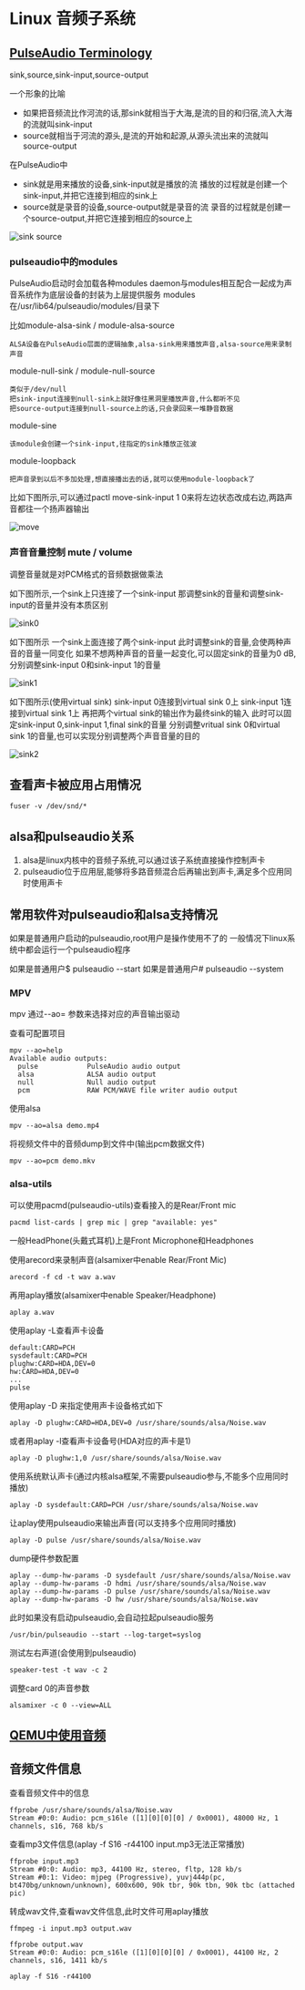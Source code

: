# Linux 音频子系统

## [PulseAudio Terminology](https://zhuanlan.zhihu.com/p/589527476)

sink,source,sink-input,source-output

一个形象的比喻

- 如果把音频流比作河流的话,那sink就相当于大海,是流的目的和归宿,流入大海的流就叫sink-input
- source就相当于河流的源头,是流的开始和起源,从源头流出来的流就叫source-output

在PulseAudio中

- sink就是用来播放的设备,sink-input就是播放的流
	播放的过程就是创建一个sink-input,并把它连接到相应的sink上
- source就是录音的设备,source-output就是录音的流
	录音的过程就是创建一个source-output,并把它连接到相应的source上

![sink source](./sinksource.png)

### pulseaudio中的modules

PulseAudio启动时会加载各种modules
daemon与modules相互配合一起成为声音系统作为底层设备的封装为上层提供服务
modules在/usr/lib64/pulseaudio/modules/目录下

比如module-alsa-sink / module-alsa-source

	ALSA设备在PulseAudio层面的逻辑抽象,alsa-sink用来播放声音,alsa-source用来录制声音

module-null-sink / module-null-source

	类似于/dev/null
	把sink-input连接到null-sink上就好像往黑洞里播放声音,什么都听不见
	把source-output连接到null-source上的话,只会录回来一堆静音数据

module-sine

	该module会创建一个sink-input,往指定的sink播放正弦波

module-loopback

	把声音录到以后不多加处理,想直接播出去的话,就可以使用module-loopback了

比如下图所示,可以通过pactl move-sink-input 1 0来将左边状态改成右边,两路声音都往一个扬声器输出

![move](./move.png)

### 声音音量控制 mute / volume

调整音量就是对PCM格式的音频数据做乘法

如下图所示,一个sink上只连接了一个sink-input
那调整sink的音量和调整sink-input的音量并没有本质区别

![sink0](./sink0.png)

如下图所示
一个sink上面连接了两个sink-input
此时调整sink的音量,会使两种声音的音量一同变化
如果不想两种声音的音量一起变化,可以固定sink的音量为0 dB,分别调整sink-input 0和sink-input 1的音量

![sink1](./sink1.png)

如下图所示(使用virtual sink)
sink-input 0连接到virtual sink 0上
sink-input 1连接到virtual sink 1上
再把两个virtual sink的输出作为最终sink的输入
此时可以固定sink-input 0,sink-input 1,final sink的音量
分别调整vritual sink 0和virtual sink 1的音量,也可以实现分别调整两个声音音量的目的

![sink2](./sink2.png)

## 查看声卡被应用占用情况

	fuser -v /dev/snd/*

## alsa和pulseaudio关系

1. alsa是linux内核中的音频子系统,可以通过该子系统直接操作控制声卡
2. pulseaudio位于应用层,能够将多路音频混合后再输出到声卡,满足多个应用同时使用声卡

## 常用软件对pulseaudio和alsa支持情况

如果是普通用户启动的pulseaudio,root用户是操作使用不了的
一般情况下linux系统中都会运行一个pulseaudio程序

如果是普通用户$ pulseaudio --start
如果是普通用户# pulseaudio --system

### MPV

mpv 通过--ao= 参数来选择对应的声音输出驱动

查看可配置项目

	mpv --ao=help
	Available audio outputs:
	  pulse            PulseAudio audio output
	  alsa             ALSA audio output
	  null             Null audio output
	  pcm              RAW PCM/WAVE file writer audio output

使用alsa

	mpv --ao=alsa demo.mp4

将视频文件中的音频dump到文件中(输出pcm数据文件)

	mpv --ao=pcm demo.mkv

### alsa-utils

可以使用pacmd(pulseaudio-utils)查看接入的是Rear/Front mic

	pacmd list-cards | grep mic | grep "available: yes"

一般HeadPhone(头戴式耳机)上是Front Microphone和Headphones

使用arecord来录制声音(alsamixer中enable Rear/Front Mic)

	arecord -f cd -t wav a.wav

再用aplay播放(alsamixer中enable Speaker/Headphone)

	aplay a.wav

使用aplay -L查看声卡设备

	default:CARD=PCH
	sysdefault:CARD=PCH
	plughw:CARD=HDA,DEV=0
	hw:CARD=HDA,DEV=0
	...
	pulse

使用aplay -D 来指定使用声卡设备格式如下

	aplay -D plughw:CARD=HDA,DEV=0 /usr/share/sounds/alsa/Noise.wav

或者用aplay -l查看声卡设备号(HDA对应的声卡是1)

	aplay -D plughw:1,0 /usr/share/sounds/alsa/Noise.wav

使用系统默认声卡(通过内核alsa框架,不需要pulseaudio参与,不能多个应用同时播放)

	aplay -D sysdefault:CARD=PCH /usr/share/sounds/alsa/Noise.wav

让aplay使用pulseaudio来输出声音(可以支持多个应用同时播放)

	aplay -D pulse /usr/share/sounds/alsa/Noise.wav

dump硬件参数配置

	aplay --dump-hw-params -D sysdefault /usr/share/sounds/alsa/Noise.wav
	aplay --dump-hw-params -D hdmi /usr/share/sounds/alsa/Noise.wav
	aplay --dump-hw-params -D pulse /usr/share/sounds/alsa/Noise.wav
	aplay --dump-hw-params -D hw /usr/share/sounds/alsa/Noise.wav

此时如果没有启动pulseaudio,会自动拉起pulseaudio服务

	/usr/bin/pulseaudio --start --log-target=syslog

测试左右声道(会使用到pulseaudio)

	speaker-test -t wav -c 2

调整card 0的声音参数

	alsamixer -c 0 --view=ALL

## [QEMU中使用音频](../virtopt/audio.md)

## 音频文件信息

查看音频文件中的信息

	ffprobe /usr/share/sounds/alsa/Noise.wav
	Stream #0:0: Audio: pcm_s16le ([1][0][0][0] / 0x0001), 48000 Hz, 1 channels, s16, 768 kb/s

查看mp3文件信息(aplay -f S16 -r44100 input.mp3无法正常播放)

	ffprobe input.mp3
	Stream #0:0: Audio: mp3, 44100 Hz, stereo, fltp, 128 kb/s
	Stream #0:1: Video: mjpeg (Progressive), yuvj444p(pc, bt470bg/unknown/unknown), 600x600, 90k tbr, 90k tbn, 90k tbc (attached pic)

转成wav文件,查看wav文件信息,此时文件可用aplay播放

	ffmpeg -i input.mp3 output.wav

	ffprobe output.wav
	Stream #0:0: Audio: pcm_s16le ([1][0][0][0] / 0x0001), 44100 Hz, 2 channels, s16, 1411 kb/s

	aplay -f S16 -r44100
